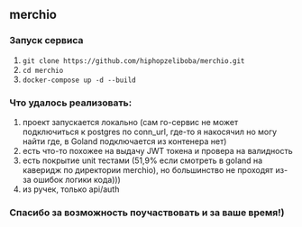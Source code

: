 ## merchio 

### Запуск сервиса

1. `git clone https://github.com/hiphopzeliboba/merchio.git `
2. `cd merchio`
3. `docker-compose up -d --build`

### Что удалось реализовать:
1. проект запускается локально (сам го-сервис не может подключиться к postgres по conn_url, где-то я накосячил но могу найти где, в Goland подключается из контенера нет)
2. есть что-то похожее на выдачу JWT токена и провера на валидность
3. есть покрытие unit тестами (51,9% если смотреть в goland на каверидж по директории merchio), но большинство не проходят из-за ошибок логики кода)))
4. из ручек, только api/auth


### Спасибо за возможность поучаствовать и за ваше время!)

